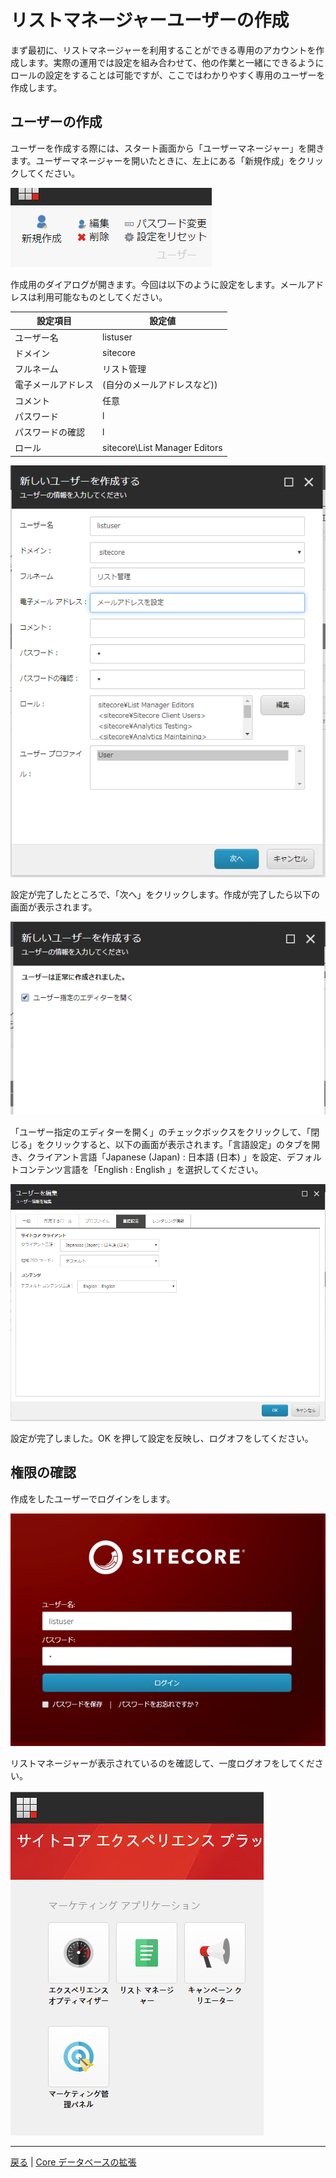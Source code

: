 # リストマネージャーユーザーの作成

まず最初に、リストマネージャーを利用することができる専用のアカウントを作成します。実際の運用では設定を組み合わせて、他の作業と一緒にできるようにロールの設定をすることは可能ですが、ここではわかりやすく専用のユーザーを作成します。

## ユーザーの作成

ユーザーを作成する際には、スタート画面から「ユーザーマネージャー」を開きます。ユーザーマネージャーを開いたときに、左上にある「新規作成」をクリックしてください。

<img src="images/createuser01.png" alt="新規作成" />

作成用のダイアログが開きます。今回は以下のように設定をします。メールアドレスは利用可能なものとしてください。

| 設定項目 | 設定値 |
| --- | --- |
| ユーザー名 | listuser |
| ドメイン | sitecore |
| フルネーム | リスト管理 |
| 電子メールアドレス | (自分のメールアドレスなど)) |
| コメント | 任意 |
| パスワード | l |
| パスワードの確認 | l |
| ロール | sitecore\List Manager Editors | 

<img src="images/createuser02.png" alt="設定" />

設定が完了したところで、「次へ」をクリックします。作成が完了したら以下の画面が表示されます。

<img src="images/createuser03.png" alt="作成完了" />

「ユーザー指定のエディターを開く」のチェックボックスをクリックして、「閉じる」をクリックすると、以下の画面が表示されます。「言語設定」のタブを開き、クライアント言語「Japanese (Japan) : 日本語 (日本) 」を設定、デフォルトコンテンツ言語を「English : English 」を選択してください。

<img src="images/createuser04.png" alt="言語の設定" />

設定が完了しました。OK を押して設定を反映し、ログオフをしてください。

## 権限の確認

作成をしたユーザーでログインをします。

<img src="images/createuser05.png" alt="ログイン" />

リストマネージャーが表示されているのを確認して、一度ログオフをしてください。

<img src="images/createuser06.png" alt="リストマネージャー" />

---
[戻る](./) | [Core データベースの拡張](updateCoreDB.md)